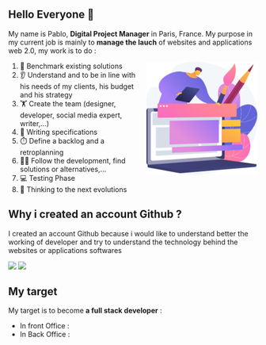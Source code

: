 ## Hello Everyone 👋
<div>
<p>My name is Pablo, <strong>Digital Project Manager</strong> in Paris, France. My purpose in my current job is mainly to <strong>manage the lauch</strong> of websites and applications web 2.0, my work is to do : </p>
<img align='right'style="width:225px;" src="https://raw.githubusercontent.com/Pablo-Hououin/Pablo-Hououin/master/computer-illustration.png">
<ol>
<li>🔭 Benchmark existing solutions</li>
<li>👂 Understand and to be in line with his needs of my clients, his budget and his strategy</li>
<li>🏋️ Create the team (designer, developer, social media expert, writer,...)</li>
<li>📝 Writing specifications</li>
<li>⏱️ Define a backlog and a retroplanning</li>
<li>👨‍🔬 Follow the development, find solutions or alternatives,... </li>
<li>💻 Testing Phase</li>
<li>🧠 Thinking to the next evolutions</li>
</ol>
</div>

## Why i created an account Github ?

<p>I created an account Github because i would like to understand better the working of developer and try to understand the technology behind the websites or applications softwares</p>
<div style='width=100%;display=grid;grid-template-columns=2;'>
<img height="180em" src="https://github-readme-stats.vercel.app/api?username=Pablo-Hououin&show_icons=true&theme=radical&hide_rank=true">
<img height="180em" src="https://github-readme-stats.vercel.app/api?username=Pablo-Hououin&show_icons=true&theme=radical&hide_rank=true">
</div>

## My target

<p>My target is to become <strong>a full stack developer</strong> :</p>
<ul>
  <li>In front Office :</li>
  <li>In Back Office :</li>
</ul>
<!--
**Pablo-Hououin/Pablo-Hououin** is a ✨ _special_ ✨ repository because its `README.md` (this file) appears on your GitHub profile.

Here are some ideas to get you started:

- 🔭 I’m currently working on ...
- 🌱 I’m currently learning ...
- 👯 I’m looking to collaborate on ...
- 🤔 I’m looking for help with ...
- 💬 Ask me about ...
- 📫 How to reach me: ...
- 😄 Pronouns: ...
- ⚡ Fun fact: ...
-->
